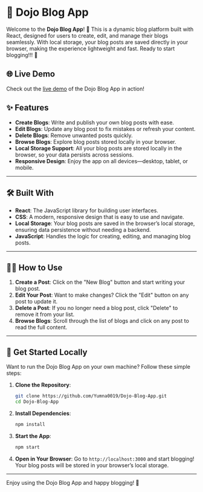 # 📝 Dojo Blog App

Welcome to the **Dojo Blog App**! 📝 This is a dynamic blog platform built with React, designed for users to create, edit, and manage their blogs seamlessly. With local storage, your blog posts are saved directly in your browser, making the experience lightweight and fast. Ready to start blogging!!! 🎉

## 🌐 Live Demo

Check out the [live demo](https://dojo-blog-app-react.netlify.app/) of the Dojo Blog App in action!

## ✨ Features

- **Create Blogs**: Write and publish your own blog posts with ease.
- **Edit Blogs**: Update any blog post to fix mistakes or refresh your content.
- **Delete Blogs**: Remove unwanted posts quickly.
- **Browse Blogs**: Explore blog posts stored locally in your browser.
- **Local Storage Support**: All your blog posts are stored locally in the browser, so your data persists across sessions.
- **Responsive Design**: Enjoy the app on all devices—desktop, tablet, or mobile.

---

## 🛠️ Built With

- **React**: The JavaScript library for building user interfaces.
- **CSS**: A modern, responsive design that is easy to use and navigate.
- **Local Storage**: Your blog posts are saved in the browser’s local storage, ensuring data persistence without needing a backend.
- **JavaScript**: Handles the logic for creating, editing, and managing blog posts.

---

## 🧑‍💻 How to Use

1. **Create a Post**: Click on the "New Blog" button and start writing your blog post.
2. **Edit Your Post**: Want to make changes? Click the "Edit" button on any post to update it.
3. **Delete a Post**: If you no longer need a blog post, click "Delete" to remove it from your list.
4. **Browse Blogs**: Scroll through the list of blogs and click on any post to read the full content.

---

## 🚀 Get Started Locally

Want to run the Dojo Blog App on your own machine? Follow these simple steps:

1. **Clone the Repository**:

   ```bash
   git clone https://github.com/Yumna0019/Dojo-Blog-App.git
   cd Dojo-Blog-App
   ```

2. **Install Dependencies**:

   ```bash
   npm install
   ```

3. **Start the App**:

   ```bash
   npm start
   ```

4. **Open in Your Browser**: Go to `http://localhost:3000` and start blogging! Your blog posts will be stored in your browser’s local storage.

---
Enjoy using the Dojo Blog App and happy blogging! 🎊
